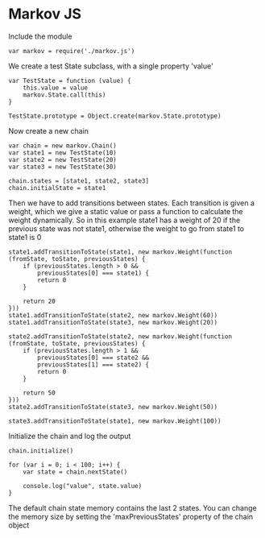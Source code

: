 Markov JS
===

Include the module

	var markov = require('./markov.js')
	
We create a test State subclass, with a single property 'value'
	
	var TestState = function (value) {
	    this.value = value
	    markov.State.call(this)
	}
	
	TestState.prototype = Object.create(markov.State.prototype)
	
Now create a new chain
	
	var chain = new markov.Chain()
	var state1 = new TestState(10)
	var state2 = new TestState(20)
	var state3 = new TestState(30)
	
	chain.states = [state1, state2, state3]
	chain.initialState = state1
	
Then we have to add transitions between states. Each transition is given a weight, which we give a static value or pass a function to calculate the weight dynamically. So in this example state1 has a weight of 20 if the previous state was not state1, otherwise the weight to go from state1 to state1 is 0
	
	state1.addTransitionToState(state1, new markov.Weight(function (fromState, toState, previousStates) {
	    if (previousStates.length > 0 &&
	        previousStates[0] === state1) {
	        return 0
	    }
	
	    return 20
	}))
	state1.addTransitionToState(state2, new markov.Weight(60))
	state1.addTransitionToState(state3, new markov.Weight(20))
	
	state2.addTransitionToState(state2, new markov.Weight(function (fromState, toState, previousStates) {
	    if (previousStates.length > 1 &&
	        previousStates[0] === state2 &&
	        previousStates[1] === state2) {
	        return 0
	    }
	
	    return 50
	}))
	state2.addTransitionToState(state3, new markov.Weight(50))
	
	state3.addTransitionToState(state1, new markov.Weight(100))
	
Initialize the chain and log the output
	
	chain.initialize()
	
	for (var i = 0; i < 100; i++) {
	    var state = chain.nextState()
	
	    console.log("value", state.value)
	}
  
The default chain state memory contains the last 2 states. You can change the memory size by setting the 'maxPreviousStates' property of the chain object
